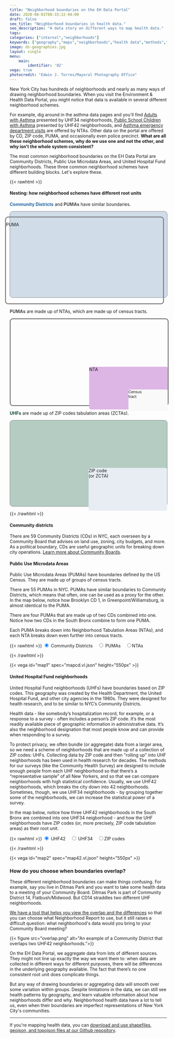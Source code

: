 ```yaml
---
title: "Neighborhood boundaries on the EH Data Portal"
date: 2020-08-01T08:33:22-04:00
draft: false
seo_title: "Neighborhood boundaries in health data."
seo_description: "A data story on different ways to map health data."
tags: 
categories: ["internal","neighborhoods"]
keywords: ["geography","maps","neighborhoods","health data","methods","geographic"]
image: ds-geographies.jpg
layout: single
menu:
    main:
        identifier: '02'
vega: true
photocredit: "Edwin J. Torres/Mayoral Photography Office"
---
```


New York City has hundreds of neighborhoods and nearly as many ways of drawing neighborhood boundaries. When you visit the Environment & Health Data Portal, you might notice that data is available in several different neighborhood schemes.

For example, dig around in the asthma data pages and you'll find [Adults with Asthma](/data-explorer/asthma/?id=18) presented by UHF34 neighborhoods, [Public School Children with Asthma](/data-explorer/asthma/?id=2147) presented by UHF42 neighborhoods, and [Asthma emergency department visits](/data-explorer/asthma/?id=2384) are offered by NTAs. Other data on the portal are offered by CD, ZIP code, PUMA, and occasionally even police precinct. **What are all these neighborhood schemes, why do we use one and not the other, and why isn’t the whole system consistent?**

The most common neighborhood boundaries on the EH Data Portal are Community Districts, Public Use Microdata Areas, and United Hospital Fund neighborhoods. These three common neighborhood schemes have different building blocks. Let's explore these.

{{< rawhtml >}}
 </div>
    <!--start wide-->
    <div class="wide my-4">
        <h4 class="text-center mb-3">Nesting: how neighborhood schemes have different root units</h4>
        <div class="row" style="font-size: 14px;">
            <div class="col-lg-4 col-sm-8 mx-auto mb-2">
                <p><span style="font-weight: bold; color: #22669e;">Community Districts</span> and <span style="font-weight: bold; color: #474747;">PUMAs</span> have similar boundaries.</p>
                <div style="width: 100%; height: 275px; background-color: #d0dce8; border-radius: 10px; border: 1px solid grey;"></div>
                <div style="height: 275px; border: 3px solid grey; margin-left: -15px; margin-top: -260px; width: 100%; border-radius: 10px;">
                <p class="text-center">PUMA</p></div>
            </div>
            <div class="col-lg-4 col-sm-8 mx-auto mb-2">
                <p><span style="font-weight: bold; color: #474747;">PUMAs</span> are made up of NTAs, which are made up of census tracts.</p>
                <div style="width: 100%; height: 275px; border: 3px solid grey; border-radius: 10px;">
                <div id="ntaparent" style="width:50%; height:100%; float:right; border-radius: 5px;">
                <div style="width: 100%; height: 50%; border-radius: 5px;"></div>
                <div style="width: 100%; height: 50%; border-radius: 5px; background-color: #deb6e6;"><p class="text-center">NTA</p>
                    <div id="ctparent" style="width:50%; height:100%; float:right">
                        <div style="width: 100%; height: 22%;"></div>
                        <div style="width: 100%; height: 50%; border-radius: 5px; background-color: #f9f9f9;"><p class="text-center" style="font-size: 12px;">Census<br>tract</p></div>
                        </div>
                        <div id="emptyct" style="width:50%; height:100%;"></div>
                </div>
                </div>
                <div id="emptyparent" style="width:50%; height:100%; border-radius: 5px;">
                </div>
                </div>
            </div>
            <div class="col-lg-4 col-sm-8 mx-auto mb-2">
                <p><span style="font-weight: bold; color: #104e34;">UHFs</span> are made up of ZIP codes tabulation areas (ZCTAs).</p>
                <div style="width: 100%; height: 275px; background-color: #b4ccc2; border-radius: 10px; border: 1px solid grey;">
                    <div id="uhfparent" style="width:50%; height:100%; float:right">
                        <div style="width: 100%; height: 50%;"></div>
                        <div style="width: 100%; height: 50%; border-radius: 5px; background-color: #e7edf3;"><p class="text-center">ZIP code<br>(or ZCTA)</p></div>
                        </div>
                        <div id="uhfparent" style="width:50%; height:100%;"></div>
                </div>
            </div>
        </div>
    </div>
    <!--end wide-->
<div class="narrow">

{{< /rawhtml >}}

#### Community districts
There are 59 Community Districts (CDs) in NYC, each overseen by a Community Board that advises on land use, zoning, city budgets, and more. As a political boundary, CDs are useful geographic units for breaking down city operations. [Learn more about Community Boards](https://www1.nyc.gov/site/cau/community-boards/about-commmunity-boards.page).

#### Public Use Microdata Areas
Public Use Microdata Areas (PUMAs) have boundaries defined by the US Census. They are made up of groups of census tracts.

There are 55 PUMAs in NYC. PUMAs have similar boundaries to Community Districts, which means that often, one can be used as a proxy for the other. In the map below, notice how Brooklyn CD 1, in Greenpoint/Williamsburg, is almost identical to the PUMA.

There are four PUMAs that are made up of two CDs combined into one. Notice how two CDs in the South Bronx combine to form one PUMA.

Each PUMA breaks down into Neighborhood Tabulation Areas (NTAs), and each NTA breaks down even further into census tracts.

{{< rawhtml >}}
<input type="radio" name="mainRadioGroup" value="CD" id="ucd" checked> <label for="ucd">Community Districts</label> &nbsp;&nbsp;
<input type="radio" name="mainRadioGroup" value="PUMA" id="upuma"/> <label for="upuma">PUMAs</label> &nbsp;&nbsp;
<input type="radio" name="mainRadioGroup" value="nta" id="unta"><label for="unta">NTAs</label>

<script>
let cdSpec = "mapcd.vl.json";
let pumaSpec = "mappuma.vl.json";
let ntaSpec = "mapnta.vl.json";

// this code listens to the form with map chooser; must run after DOM loads
window.onload =listenRadios;

function listenRadios() {
  radios = document.querySelectorAll('input[type=radio][name="mainRadioGroup"]');
  radios.forEach(radio => radio.addEventListener('change', () => {
    if (radio.value==='CD') {
        buildMap(cdSpec);
        console.log('cd chosen')
        }
    else if (radio.value==='nta') {
        buildMap(ntaSpec);
        console.log('nta chosen')
        }
    else {
        buildMap(pumaSpec);
        console.log('puma chosen!')
        }  // for if chosenField is PUMA
    ;
  }));
};

function buildMap(spec) {
    vegaEmbed("#map1",spec);
}

</script>

{{< /rawhtml >}}

{{< vega id="map1" spec="mapcd.vl.json" height="550px" >}}

#### United Hospital Fund neighborhoods
United Hospital Fund neighborhoods (UHFs) have boundaries based on ZIP codes. This geography was created by the Health Department, the United Hospital Fund, and other city agencies in the 1980s. They were designed for health research, and to be similar to NYC’s Community Districts.

Health data - like somebody’s hospitalization record, for example, or a response to a survey - often includes a person’s ZIP code. It’s the most readily available piece of geographic information in administrative data. It’s also the neighborhood designation that most people know and can provide when responding to a survey.

To protect privacy, we often bundle (or aggregate) data from a larger area, so we need a scheme of neighborhoods that are made up of a collection of ZIP codes: UHFs. Collecting data by ZIP code and then "rolling up" into UHF neighborhoods has been used in health research for decades. The methods for our surveys (like the Community Health Survey) are designed to include enough people from each UHF neighborhood so that there’s a “representative sample” of all New Yorkers, and so that we can compare neighborhoods with high statistical confidence. Usually, we use UHF42 neighborhoods, which breaks the city down into 42 neighborhoods. Sometimes, though, we use UHF34 neighborhoods - by grouping together some of the neighborhoods, we can increase the statistical power of a survey.

In the map below, notice how three UHF42 neighborhoods in the South Bronx are combined into one UHF34 neigborhood - and how the UHF neighborhoods have ZIP codes (or, more precisely, ZIP code tabulation areas) as their root unit.

{{< rawhtml >}}
  <input type="radio" name="uhfRadioGroup" value="42" id="42" checked> <label for="42">UHF42</label> &nbsp;&nbsp;
  <input type="radio" name="uhfRadioGroup" value="34" id="34"/> <label for="34">UHF34</label> &nbsp;&nbsp;
  <input type="radio" name="uhfRadioGroup" value="zip" id="zip"><label for="zip">ZIP codes</label>

<script>
let uhf42Spec = "map42.vl.json";
let uhf34Spec = "map34.vl.json";
let zipSpec = "mapZIP.vl.json";

function listenButtons() {
  buttons = document.querySelectorAll('input[type=radio][name="uhfRadioGroup"]');
  buttons.forEach(button => button.addEventListener('change', () => {
    if (button.value==='42') {
        buildMap2(uhf42Spec);
        }
    else if (button.value==='34') {
        buildMap2(uhf34Spec);
        }
    else {
        buildMap2(zipSpec);
        }  // for if chosenField is PUMA
    ;
  }));
};

listenButtons();

function buildMap2(spec) {
    vegaEmbed("#map2",spec);
}

</script>

{{< /rawhtml >}}

{{< vega id="map2" spec="map42.vl.json" height="550px" >}}



### How do you choose when boundaries overlap?
These different neighborhood boundaries can make things confusing. For example, say you live in Ditmas Park and you want to take some health data to a meeting of your Community Board. Ditmas Park is part of Community District 14, Flatbush/Midwood. But CD14 straddles two different UHF neighborhoods.

[We have a tool that helps you view the overlap and the differences](https://a816-dohbesp.nyc.gov/IndicatorPublic/CommunityDistrict.aspx) so that you can choose what Neighborhood Report to use, but it still raises a difficult question: what neighborhood's data would you bring to your Community Board meeting?

{{< figure src="overlap.png" alt="An example of a Community District that overlaps two UHF42 neighborhoods.">}}

On the EH Data Portal, we aggregate data from lots of different sources. They might not line up exactly the way we want them to: when data are collected in different ways for different purposes, there will be differences in the underlying geography available. The fact that there’s no one consistent root unit does complicate things.

But any way of drawing boundaries or aggregating data will smooth over some variation within groups. Despite limitations in the data, we can still see health patterns by geography, and learn valuable information about how neighborhoods differ and why. Neighborhood health data have a lot to tell us, even when their boundaries are imperfect representations of New York City's communities.

---
If you're mapping health data, you can [download and use shapefiles, geojson, and topojson files at our Github repository](https://github.com/nycehs/NYC_geography).